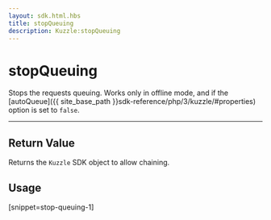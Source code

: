 ```yaml
---
layout: sdk.html.hbs
title: stopQueuing
description: Kuzzle:stopQueuing
---
```

  

# stopQueuing
Stops the requests queuing. Works only in offline mode, and if the [autoQueue]({{ site_base_path }}sdk-reference/php/3/kuzzle/#properties) option is set to `false`.

---

## Return Value

Returns the `Kuzzle` SDK object to allow chaining.

## Usage

[snippet=stop-queuing-1]
